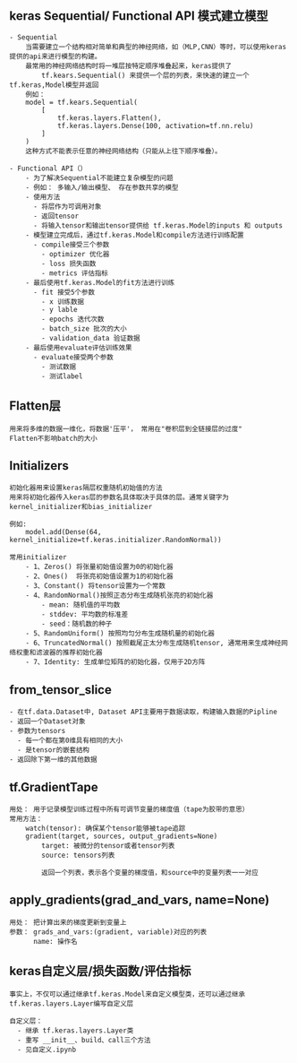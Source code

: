 ## keras Sequential/ Functional API 模式建立模型

    - Sequential
        当需要建立一个结构相对简单和典型的神经网络，如（MLP,CNN）等时，可以使用keras提供的api来进行模型的构建。
        最常用的神经网络结构时将一堆层按特定顺序堆叠起来，keras提供了
            tf.kears.Sequential() 来提供一个层的列表，来快速的建立一个tf.keras,Model模型并返回
        例如：
        model = tf.kears.Sequential(
            [
                tf.keras.layers.Flatten(),
                tf.keras.layers.Dense(100, activation=tf.nn.relu)
            ]
        )
        这种方式不能表示任意的神经网络结构（只能从上往下顺序堆叠）。

    - Functional API（）
        - 为了解决Sequential不能建立复杂模型的问题
        - 例如： 多输入/输出模型、 存在参数共享的模型
        - 使用方法
          - 将层作为可调用对象
          - 返回tensor
          - 将输入tensor和输出tensor提供给 tf.keras.Model的inputs 和 outputs
        - 模型建立完成后，通过tf.keras.Model和compile方法进行训练配置
          - compile接受三个参数
            - optimizer 优化器
            - loss 损失函数
            - metrics 评估指标
        - 最后使用tf.keras.Model的fit方法进行训练
          - fit 接受5个参数
            - x 训练数据
            - y lable
            - epochs 迭代次数
            - batch_size 批次的大小
            - validation_data 验证数据
        - 最后使用evaluate评估训练效果
          - evaluate接受两个参数
            - 测试数据
            - 测试label
    

## Flatten层
    用来将多维的数据一维化，将数据'压平'， 常用在"卷积层到全链接层的过度"
    Flatten不影响batch的大小

## Initializers
    初始化器用来设置keras隔层权重随机初始值的方法
    用来将初始化器传入keras层的参数名具体取决于具体的层。通常关键字为kernel_initializer和bias_initializer

    例如:
        model.add(Dense(64, kernel_initialize=tf.keras.initializer.RandomNormal))
    
    常用initializer
        - 1、Zeros() 将张量初始值设置为0的初始化器
        - 2、Ones()  将张亮初始值设置为1的初始化器
        - 3、Constant() 将tensor设置为一个常数
        - 4、RandomNormal()按照正态分布生成随机张亮的初始化器
            - mean: 随机值的平均数
            - stddev: 平均数的标准差
            - seed：随机数的种子
        - 5、RandomUniform() 按照均匀分布生成随机量的初始化器
        - 6、TruncatedNormal() 按照截尾正太分布生成随机tensor, 通常用来生成神经网络权重和滤波器的推荐初始化器
        - 7、Identity: 生成单位矩阵的初始化器，仅用于2D方阵
  
## from_tensor_slice
    - 在tf.data.Dataset中, Dataset API主要用于数据读取，构建输入数据的Pipline
    - 返回一个Dataset对象
    - 参数为tensors
      - 每一个都在第0维具有相同的大小
      - 是tensor的嵌套结构
    - 返回除下第一维的其他数据

## tf.GradientTape
    用处： 用于记录模型训练过程中所有可调节变量的梯度值（tape为胶带的意思）
    常用方法： 
        watch(tensor): 确保某个tensor能够被tape追踪
        gradient(target, sources, output_gradients=None)
            target: 被微分的tensor或者tensor列表
            source: tensors列表

            返回一个列表，表示各个变量的梯度值，和source中的变量列表一一对应

## apply_gradients(grad_and_vars, name=None)
    用处： 把计算出来的梯度更新到变量上
    参数： grads_and_vars:(gradient, variable)对应的列表
          name: 操作名
          


## keras自定义层/损失函数/评估指标
    事实上，不仅可以通过继承tf.keras.Model来自定义模型类，还可以通过继承tf.keras.layers.Layer编写自定义层

    自定义层：
      - 继承 tf.keras.layers.Layer类
      - 重写 __init__、build、call三个方法
      - 见自定义.ipynb

